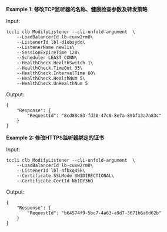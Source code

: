 **Example 1: 修改TCP监听器的名称、健康检查参数及转发策略**



Input: 

```
tccli clb ModifyListener --cli-unfold-argument  \
    --LoadBalancerId lb-cuxw2rm0\
    --ListenerId lbl-d1ubsydq\
    --ListenerName newlis\
    --SessionExpireTime 120\
    --Scheduler LEAST_CONN\
    --HealthCheck.HealthSwitch 1\
    --HealthCheck.TimeOut 35\
    --HealthCheck.IntervalTime 60\
    --HealthCheck.HealthNum 5\
    --HealthCheck.UnHealthNum 5
```

Output: 
```
{
    "Response": {
        "RequestId": "8cd88c83-fd30-47c0-8e7a-89bf13a7a83c"
    }
}
```

**Example 2: 修改HTTPS监听器绑定的证书**



Input: 

```
tccli clb ModifyListener --cli-unfold-argument  \
    --LoadBalancerId lb-cuxw2rm0\
    --ListenerId lbl-4fbxq45k\
    --Certificate.SSLMode UNIDIRECTIONAL\
    --Certificate.CertId Nb1DY3hQ
```

Output: 
```
{
    "Response": {
        "RequestId": "b64574f9-5bc7-4a63-a9d7-3671b6a6d62b"
    }
}
```

